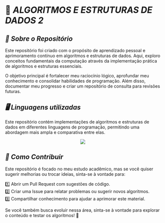 # 🚀 ***ALGORITMOS E ESTRUTURAS DE DADOS 2***

## ***📌 Sobre o Repositório***

Este repositório foi criado com o propósito de aprendizado pessoal e aprimoramento contínuo em algoritmos e estruturas de dados. Aqui, exploro conceitos fundamentais da computação através da implementação prática de algoritmos e estruturas essenciais.

O objetivo principal é fortalecer meu raciocínio lógico, aprofundar meu conhecimento e consolidar habilidades de programação. Além disso, documentar meu progresso e criar um repositório de consulta para revisões futuras.

## ***🖥️ Linguagens utilizadas***

Este repositório contém implementações de algoritmos e estruturas de dados em diferentes linguagens de programação, permitindo uma abordagem mais ampla e comparativa entre elas.

<p align="center">
  <a href="https://skillicons.dev">
    <img src="https://skillicons.dev/icons?i=java,c,py" />
  </a>
</p>

## ***🤝 Como Contribuir***

Este repositório é focado no meu estudo acadêmico, mas se você quiser sugerir melhorias ou trocar ideias, sinta-se à vontade para:

1️⃣ Abrir um Pull Request com sugestões de código.  
2️⃣ Criar uma Issue para relatar problemas ou sugerir novos algoritmos.  
3️⃣ Compartilhar conhecimento para ajudar a aprimorar este material.

Se você também busca evoluir nessa área, sinta-se à vontade para explorar o conteúdo e testar os algoritmos! 🧠
